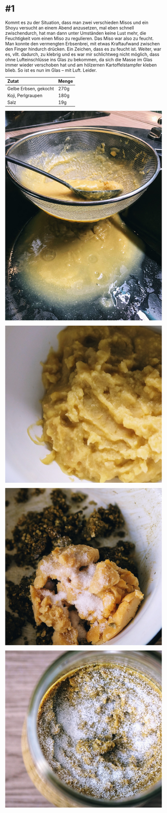 # \#1

Kommt es zu der Situation, dass man zwei verschieden Misos und ein Shoyu versucht an einem Abend anzusetzen, mal eben schnell zwischendurch, hat man dann unter Umständen keine Lust mehr, die Feuchtigkeit vom einen Miso zu regulieren. Das Miso war also zu feucht. Man konnte den vermengten Erbsenbrei, mit etwas Kraftaufwand zwischen den Finger hindurch drücken. Ein Zeichen, dass es zu feucht ist. Weiter, war es, vllt. dadurch, zu klebrig und es war mir schlichtweg nicht möglich, dass ohne Lufteinschlüsse ins Glas zu bekommen, da sich die Masse im Glas immer wieder verschoben hat und am hölzernen Kartoffelstampfer kleben blieb. So ist es nun im Glas – mit Luft. Leider.

| Zutat | Menge |
| :--- | :--- |
| Gelbe Erbsen, gekocht | 270g |
| Koji, Perlgraupen | 180g |
| Salz | 19g |

![Schnellkochtopf und dann im Wasser ... Gl&#xE4;nzende Idee](../../../../.gitbook/assets/img_0358.JPG)

![Der Rest der Erbsenpulpe](../../../../.gitbook/assets/img_0361.JPG)

![Vor dem Vermengen](../../../../.gitbook/assets/img_0369.JPG)

![Mit Salz bestreut, im Glas.](../../../../.gitbook/assets/img_0376.JPG)

